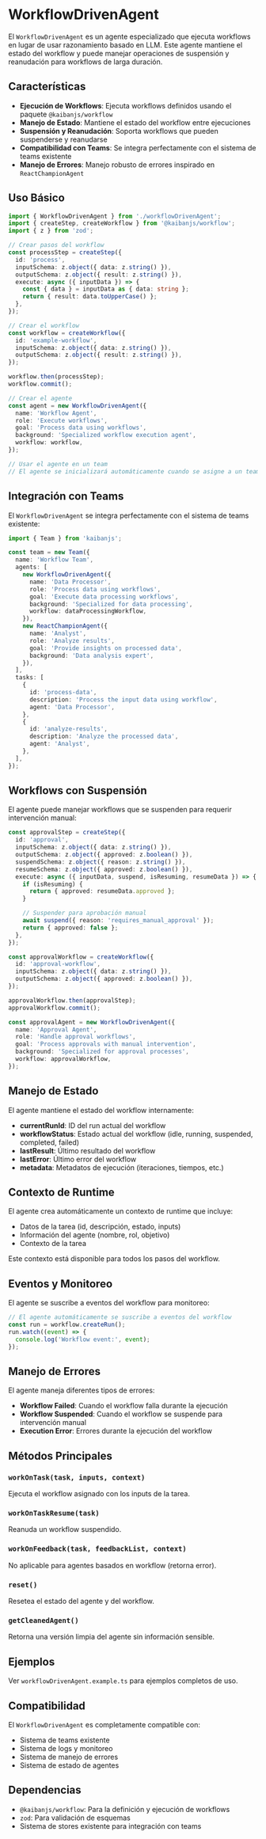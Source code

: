 # WorkflowDrivenAgent

El `WorkflowDrivenAgent` es un agente especializado que ejecuta workflows en lugar de usar razonamiento basado en LLM. Este agente mantiene el estado del workflow y puede manejar operaciones de suspensión y reanudación para workflows de larga duración.

## Características

- **Ejecución de Workflows**: Ejecuta workflows definidos usando el paquete `@kaibanjs/workflow`
- **Manejo de Estado**: Mantiene el estado del workflow entre ejecuciones
- **Suspensión y Reanudación**: Soporta workflows que pueden suspenderse y reanudarse
- **Compatibilidad con Teams**: Se integra perfectamente con el sistema de teams existente
- **Manejo de Errores**: Manejo robusto de errores inspirado en `ReactChampionAgent`

## Uso Básico

```typescript
import { WorkflowDrivenAgent } from './workflowDrivenAgent';
import { createStep, createWorkflow } from '@kaibanjs/workflow';
import { z } from 'zod';

// Crear pasos del workflow
const processStep = createStep({
  id: 'process',
  inputSchema: z.object({ data: z.string() }),
  outputSchema: z.object({ result: z.string() }),
  execute: async ({ inputData }) => {
    const { data } = inputData as { data: string };
    return { result: data.toUpperCase() };
  },
});

// Crear el workflow
const workflow = createWorkflow({
  id: 'example-workflow',
  inputSchema: z.object({ data: z.string() }),
  outputSchema: z.object({ result: z.string() }),
});

workflow.then(processStep);
workflow.commit();

// Crear el agente
const agent = new WorkflowDrivenAgent({
  name: 'Workflow Agent',
  role: 'Execute workflows',
  goal: 'Process data using workflows',
  background: 'Specialized workflow execution agent',
  workflow: workflow,
});

// Usar el agente en un team
// El agente se inicializará automáticamente cuando se asigne a un team
```

## Integración con Teams

El `WorkflowDrivenAgent` se integra perfectamente con el sistema de teams existente:

```typescript
import { Team } from 'kaibanjs';

const team = new Team({
  name: 'Workflow Team',
  agents: [
    new WorkflowDrivenAgent({
      name: 'Data Processor',
      role: 'Process data using workflows',
      goal: 'Execute data processing workflows',
      background: 'Specialized for data processing',
      workflow: dataProcessingWorkflow,
    }),
    new ReactChampionAgent({
      name: 'Analyst',
      role: 'Analyze results',
      goal: 'Provide insights on processed data',
      background: 'Data analysis expert',
    }),
  ],
  tasks: [
    {
      id: 'process-data',
      description: 'Process the input data using workflow',
      agent: 'Data Processor',
    },
    {
      id: 'analyze-results',
      description: 'Analyze the processed data',
      agent: 'Analyst',
    },
  ],
});
```

## Workflows con Suspensión

El agente puede manejar workflows que se suspenden para requerir intervención manual:

```typescript
const approvalStep = createStep({
  id: 'approval',
  inputSchema: z.object({ data: z.string() }),
  outputSchema: z.object({ approved: z.boolean() }),
  suspendSchema: z.object({ reason: z.string() }),
  resumeSchema: z.object({ approved: z.boolean() }),
  execute: async ({ inputData, suspend, isResuming, resumeData }) => {
    if (isResuming) {
      return { approved: resumeData.approved };
    }

    // Suspender para aprobación manual
    await suspend({ reason: 'requires_manual_approval' });
    return { approved: false };
  },
});

const approvalWorkflow = createWorkflow({
  id: 'approval-workflow',
  inputSchema: z.object({ data: z.string() }),
  outputSchema: z.object({ approved: z.boolean() }),
});

approvalWorkflow.then(approvalStep);
approvalWorkflow.commit();

const approvalAgent = new WorkflowDrivenAgent({
  name: 'Approval Agent',
  role: 'Handle approval workflows',
  goal: 'Process approvals with manual intervention',
  background: 'Specialized for approval processes',
  workflow: approvalWorkflow,
});
```

## Manejo de Estado

El agente mantiene el estado del workflow internamente:

- **currentRunId**: ID del run actual del workflow
- **workflowStatus**: Estado actual del workflow (idle, running, suspended, completed, failed)
- **lastResult**: Último resultado del workflow
- **lastError**: Último error del workflow
- **metadata**: Metadatos de ejecución (iteraciones, tiempos, etc.)

## Contexto de Runtime

El agente crea automáticamente un contexto de runtime que incluye:

- Datos de la tarea (id, descripción, estado, inputs)
- Información del agente (nombre, rol, objetivo)
- Contexto de la tarea

Este contexto está disponible para todos los pasos del workflow.

## Eventos y Monitoreo

El agente se suscribe a eventos del workflow para monitoreo:

```typescript
// El agente automáticamente se suscribe a eventos del workflow
const run = workflow.createRun();
run.watch((event) => {
  console.log('Workflow event:', event);
});
```

## Manejo de Errores

El agente maneja diferentes tipos de errores:

- **Workflow Failed**: Cuando el workflow falla durante la ejecución
- **Workflow Suspended**: Cuando el workflow se suspende para intervención manual
- **Execution Error**: Errores durante la ejecución del workflow

## Métodos Principales

### `workOnTask(task, inputs, context)`

Ejecuta el workflow asignado con los inputs de la tarea.

### `workOnTaskResume(task)`

Reanuda un workflow suspendido.

### `workOnFeedback(task, feedbackList, context)`

No aplicable para agentes basados en workflow (retorna error).

### `reset()`

Resetea el estado del agente y del workflow.

### `getCleanedAgent()`

Retorna una versión limpia del agente sin información sensible.

## Ejemplos

Ver `workflowDrivenAgent.example.ts` para ejemplos completos de uso.

## Compatibilidad

El `WorkflowDrivenAgent` es completamente compatible con:

- Sistema de teams existente
- Sistema de logs y monitoreo
- Sistema de manejo de errores
- Sistema de estado de agentes

## Dependencias

- `@kaibanjs/workflow`: Para la definición y ejecución de workflows
- `zod`: Para validación de esquemas
- Sistema de stores existente para integración con teams
